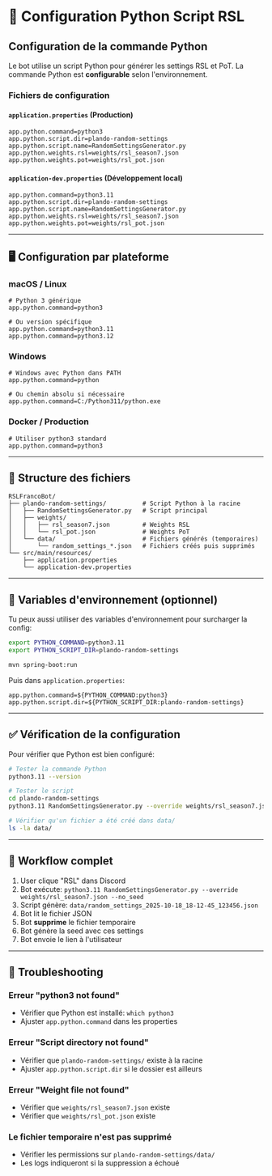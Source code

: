 # 🐍 Configuration Python Script RSL

## Configuration de la commande Python

Le bot utilise un script Python pour générer les settings RSL et PoT. La commande Python est **configurable** selon l'environnement.

### Fichiers de configuration

#### `application.properties` (Production)
```properties
app.python.command=python3
app.python.script.dir=plando-random-settings
app.python.script.name=RandomSettingsGenerator.py
app.python.weights.rsl=weights/rsl_season7.json
app.python.weights.pot=weights/rsl_pot.json
```

#### `application-dev.properties` (Développement local)
```properties
app.python.command=python3.11
app.python.script.dir=plando-random-settings
app.python.script.name=RandomSettingsGenerator.py
app.python.weights.rsl=weights/rsl_season7.json
app.python.weights.pot=weights/rsl_pot.json
```

---

## 🖥️ Configuration par plateforme

### macOS / Linux
```properties
# Python 3 générique
app.python.command=python3

# Ou version spécifique
app.python.command=python3.11
app.python.command=python3.12
```

### Windows
```properties
# Windows avec Python dans PATH
app.python.command=python

# Ou chemin absolu si nécessaire
app.python.command=C:/Python311/python.exe
```

### Docker / Production
```properties
# Utiliser python3 standard
app.python.command=python3
```

---

## 📂 Structure des fichiers

```
RSLFrancoBot/
├── plando-random-settings/          # Script Python à la racine
│   ├── RandomSettingsGenerator.py   # Script principal
│   ├── weights/
│   │   ├── rsl_season7.json         # Weights RSL
│   │   └── rsl_pot.json             # Weights PoT
│   └── data/                        # Fichiers générés (temporaires)
│       └── random_settings_*.json   # Fichiers créés puis supprimés
└── src/main/resources/
    ├── application.properties
    └── application-dev.properties
```

---

## 🔧 Variables d'environnement (optionnel)

Tu peux aussi utiliser des variables d'environnement pour surcharger la config:

```bash
export PYTHON_COMMAND=python3.11
export PYTHON_SCRIPT_DIR=plando-random-settings

mvn spring-boot:run
```

Puis dans `application.properties`:
```properties
app.python.command=${PYTHON_COMMAND:python3}
app.python.script.dir=${PYTHON_SCRIPT_DIR:plando-random-settings}
```

---

## ✅ Vérification de la configuration

Pour vérifier que Python est bien configuré:

```bash
# Tester la commande Python
python3.11 --version

# Tester le script
cd plando-random-settings
python3.11 RandomSettingsGenerator.py --override weights/rsl_season7.json --no_seed

# Vérifier qu'un fichier a été créé dans data/
ls -la data/
```

---

## 🚀 Workflow complet

1. User clique "RSL" dans Discord
2. Bot exécute: `python3.11 RandomSettingsGenerator.py --override weights/rsl_season7.json --no_seed`
3. Script génère: `data/random_settings_2025-10-18_18-12-45_123456.json`
4. Bot lit le fichier JSON
5. Bot **supprime** le fichier temporaire
6. Bot génère la seed avec ces settings
7. Bot envoie le lien à l'utilisateur

---

## 🐛 Troubleshooting

### Erreur "python3 not found"
- Vérifier que Python est installé: `which python3`
- Ajuster `app.python.command` dans les properties

### Erreur "Script directory not found"
- Vérifier que `plando-random-settings/` existe à la racine
- Ajuster `app.python.script.dir` si le dossier est ailleurs

### Erreur "Weight file not found"
- Vérifier que `weights/rsl_season7.json` existe
- Vérifier que `weights/rsl_pot.json` existe

### Le fichier temporaire n'est pas supprimé
- Vérifier les permissions sur `plando-random-settings/data/`
- Les logs indiqueront si la suppression a échoué
